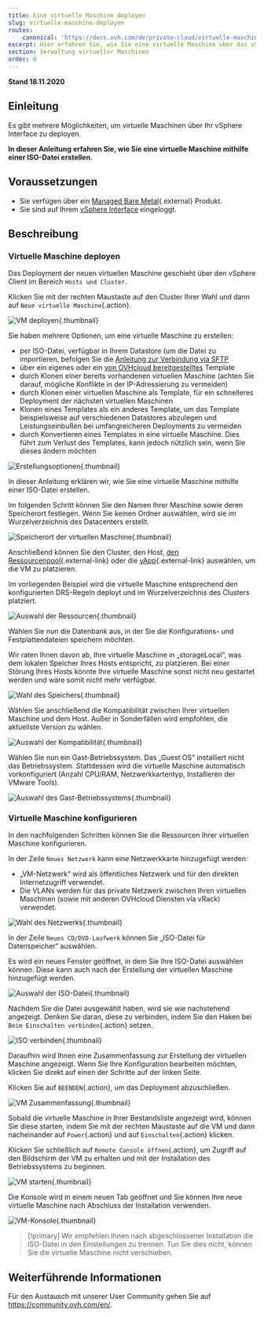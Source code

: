 ```yaml
---
title: Eine virtuelle Maschine deployen
slug: virtuelle-maschine-deployen
routes:
    canonical: 'https://docs.ovh.com/de/private-cloud/virtuelle-maschine-deployen/'
excerpt: Hier erfahren Sie, wie Sie eine virtuelle Maschine über das vSphere Interface erstellen.
section: Verwaltung virtueller Maschinen
order: 0
---
```


**Stand 18.11.2020**

## Einleitung

Es gibt mehrere Möglichkeiten, um virtuelle Maschinen über Ihr vSphere Interface zu deployen. 

**In dieser Anleitung erfahren Sie, wie Sie eine virtuelle Maschine mithilfe einer ISO-Datei erstellen.**

## Voraussetzungen

- Sie verfügen über ein [Managed Bare Metal](https://www.ovhcloud.com/de/managed-bare-metal/){.external} Produkt.
- Sie sind auf Ihrem [vSphere Interface](../den_vsphere_client_installieren/) eingeloggt.

## Beschreibung

### Virtuelle Maschine deployen

Das Deployment der neuen virtuellen Maschine geschieht über den vSphere Client im Bereich `Hosts und Cluster`.

Klicken Sie mit der rechten Maustaste auf den Cluster Ihrer Wahl und dann auf `Neue virtuelle Maschine`{.action}.

![VM deployen](images/vm01.png){.thumbnail}

Sie haben mehrere Optionen, um eine virtuelle Maschine zu erstellen:

- per ISO-Datei, verfügbar in Ihrem Datastore (um die Datei zu importieren, befolgen Sie die [Anleitung zur Verbindung via SFTP](../verbindung_per_sftp/)
- über ein eigenes oder ein [von OVHcloud bereitgestelltes](../ovhcloud-template-deployment/) Template
- durch Klonen einer bereits vorhandenen virtuellen Maschine (achten Sie darauf, mögliche Konflikte in der IP-Adressierung zu vermeiden)
- durch Klonen einer virtuellen Maschine als Template, für ein schnelleres Deployment der nächsten virtuellen Maschinen
- Klonen eines Templates als ein anderes Template, um das Template beispielsweise auf verschiedenen Datastores abzulegen und Leistungseinbußen bei umfangreicheren Deployments zu vermeiden
- durch Konvertieren eines Templates in eine virtuelle Maschine. Dies führt zum Verlust des Templates, kann jedoch nützlich sein, wenn Sie dieses ändern möchten

![Erstellungsoptionen](images/vm02.png){.thumbnail}

In dieser Anleitung erklären wir, wie Sie eine virtuelle Maschine mithilfe einer ISO-Datei erstellen.

Im folgenden Schritt können Sie den Namen Ihrer Maschine sowie deren Speicherort festlegen. Wenn Sie keinen Ordner auswählen, wird sie im Wurzelverzeichnis des Datacenters erstellt.

![Speicherort der virtuellen Maschine](images/vm03.png){.thumbnail}

Anschließend können Sie den Cluster, den Host, [den Ressourcenpool](https://docs.vmware.com/de/VMware-vSphere/6.7/com.vmware.vsphere.resmgmt.doc/GUID-60077B40-66FF-4625-934A-641703ED7601.html){.external-link} oder die [vApp](https://docs.vmware.com/de/VMware-vSphere/6.7/com.vmware.vsphere.vm_admin.doc/GUID-E6E9D2A9-D358-4996-9BC7-F8D9D9645290.html){.external-link} auswählen, um die VM zu platzieren.

Im vorliegenden Beispiel wird die virtuelle Maschine entsprechend den konfigurierten DRS-Regeln deployt und im Wurzelverzeichnis des Clusters platziert.

![Auswahl der Ressourcen](images/vm04.png){.thumbnail}

Wählen Sie nun die Datenbank aus, in der Sie die Konfigurations- und Festplattendateien speichern möchten.

Wir raten Ihnen davon ab, Ihre virtuelle Maschine in „storageLocal“, was dem lokalen Speicher Ihres Hosts entspricht, zu platzieren. Bei einer Störung Ihres Hosts könnte Ihre virtuelle Maschine sonst nicht neu gestartet werden und wäre somit nicht mehr verfügbar.

![Wahl des Speichers](images/vm05.png){.thumbnail}

Wählen Sie anschließend die Kompatibilität zwischen Ihrer virtuellen Maschine und dem Host. Außer in Sonderfällen wird empfohlen, die aktuellste Version zu wählen.

![Auswahl der Kompatibilität](images/vm06.png){.thumbnail}

Wählen Sie nun ein Gast-Betriebssystem. Das „Guest OS“ installiert nicht das Betriebssystem. Stattdessen wird die virtuelle Maschine automatisch vorkonfiguriert (Anzahl CPU/RAM, Netzwerkkartentyp, Installieren der VMware Tools).

![Auswahl des Gast-Betriebssystems](images/vm07.png){.thumbnail}

### Virtuelle Maschine konfigurieren

In den nachfolgenden Schritten können Sie die Ressourcen Ihrer virtuellen Maschine konfigurieren.

In der Zeile `Neues Netzwerk` kann eine Netzwerkkarte hinzugefügt werden:

- „VM-Netzwerk“ wird als öffentliches Netzwerk und für den direkten Internetzugriff verwendet.
- Die VLANs werden für das private Netzwerk zwischen Ihren virtuellen Maschinen (sowie mit anderen OVHcloud Diensten via vRack) verwendet.

![Wahl des Netzwerks](images/vm08.png){.thumbnail}

In der Zeile `Neues CD/DVD-Laufwerk` können Sie „ISO-Datei für Datenspeicher“ auswählen.

Es wird ein neues Fenster geöffnet, in dem Sie Ihre ISO-Datei auswählen können. Diese kann auch nach der Erstellung der virtuellen Maschine hinzugefügt werden.

![Auswahl der ISO-Datei](images/vm09.png){.thumbnail}

Nachdem Sie die Datei ausgewählt haben, wird sie wie nachstehend angezeigt. Denken Sie daran, diese zu verbinden, indem Sie den Haken bei `Beim Einschalten verbinden`{.action} setzen.

![ISO verbinden](images/vm10.png){.thumbnail}

Daraufhin wird Ihnen eine Zusammenfassung zur Erstellung der virtuellen Maschine angezeigt. Wenn Sie Ihre Konfiguration bearbeiten möchten, klicken Sie direkt auf einen der Schritte auf der linken Seite.

Klicken Sie auf `BEENDEN`{.action}, um das Deployment abzuschließen.

![VM Zusammenfassung](images/vm11.png){.thumbnail}

Sobald die virtuelle Maschine in Ihrer Bestandsliste angezeigt wird, können Sie diese starten, indem Sie mit der rechten Maustaste auf die VM und dann nacheinander auf `Power`{.action} und auf `Einschalten`{.action} klicken. 

Klicken Sie schließlich auf `Remote Console öffnen`{.action}, um Zugriff auf den Bildschirm der VM zu erhalten und mit der Installation des Betriebssystems zu beginnen.

![VM starten](images/vm12.png){.thumbnail}

Die Konsole wird in einem neuen Tab geöffnet und Sie können Ihre neue virtuelle Maschine nach Abschluss der Installation verwenden.

![VM-Konsole](images/vm13.png){.thumbnail}

> [!primary]
> Wir empfehlen Ihnen nach abgeschlossener Installation die ISO-Datei in den Einstellungen zu trennen. Tun Sie dies nicht, können Sie die virtuelle Maschine nicht verschieben.
>

## Weiterführende Informationen

Für den Austausch mit unserer User Community gehen Sie auf <https://community.ovh.com/en/>.
